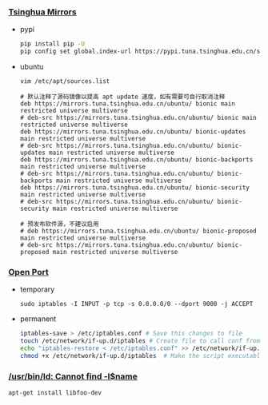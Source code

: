 ### [Tsinghua Mirrors](https://mirrors.tuna.tsinghua.edu.cn/help/pypi/)

- pypi

  ```bash
  pip install pip -U
  pip config set global.index-url https://pypi.tuna.tsinghua.edu.cn/simple
  ```

- ubuntu

  `vim /etc/apt/sources.list`

  ```
  # 默认注释了源码镜像以提高 apt update 速度，如有需要可自行取消注释
  deb https://mirrors.tuna.tsinghua.edu.cn/ubuntu/ bionic main restricted universe multiverse
  # deb-src https://mirrors.tuna.tsinghua.edu.cn/ubuntu/ bionic main restricted universe multiverse
  deb https://mirrors.tuna.tsinghua.edu.cn/ubuntu/ bionic-updates main restricted universe multiverse
  # deb-src https://mirrors.tuna.tsinghua.edu.cn/ubuntu/ bionic-updates main restricted universe multiverse
  deb https://mirrors.tuna.tsinghua.edu.cn/ubuntu/ bionic-backports main restricted universe multiverse
  # deb-src https://mirrors.tuna.tsinghua.edu.cn/ubuntu/ bionic-backports main restricted universe multiverse
  deb https://mirrors.tuna.tsinghua.edu.cn/ubuntu/ bionic-security main restricted universe multiverse
  # deb-src https://mirrors.tuna.tsinghua.edu.cn/ubuntu/ bionic-security main restricted universe multiverse
  
  # 预发布软件源，不建议启用
  # deb https://mirrors.tuna.tsinghua.edu.cn/ubuntu/ bionic-proposed main restricted universe multiverse
  # deb-src https://mirrors.tuna.tsinghua.edu.cn/ubuntu/ bionic-proposed main restricted universe multiverse
  ```

###  [Open Port](https://askubuntu.com/questions/648970/open-a-port-on-ubuntu-14-04#825061)

- temporary

  `sudo iptables -I INPUT -p tcp -s 0.0.0.0/0 --dport 9000 -j ACCEPT`

- permanent

  ```bash
  iptables-save > /etc/iptables.conf # Save this changes to file
  touch /etc/network/if-up.d/iptables # Create file to call conf from
  echo "iptables-restore < /etc/iptables.conf" >> /etc/network/if-up.d/iptables # Add this line to this file
  chmod +x /etc/network/if-up.d/iptables  # Make the script executable
  ```

### [/usr/bin/ld: Cannot find -l$name](https://stackoverflow.com/questions/16710047/usr-bin-ld-cannot-find-lnameofthelibrary)

`apt-get install libfoo-dev`



